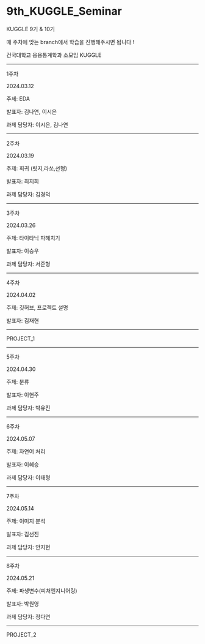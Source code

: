 # 9th_KUGGLE_Seminar
KUGGLE 9기 &amp; 10기

매 주차에 맞는 branch에서 학습을 진행해주시면 됩니다 !


건국대학교 응용통계학과 소모임 KUGGLE

***

1주차

2024.03.12

주제: EDA 

발표자: 김나연, 이시은

과제 담당자: 이시은, 김나연

***

2주차

2024.03.19 

주제: 회귀 (릿지,라쏘,선형)

발표자: 최지희

과제 담당자: 김경덕

***

3주차

2024.03.26 

주제: 타이타닉 파헤치기

발표자: 이승우

과제 담당자: 서준형

***

4주차

2024.04.02 

주제: 깃허브, 프로젝트 설명 

발표자: 김재현

***

PROJECT_1

***

5주차

2024.04.30 

주제: 분류 

발표자: 이현주

과제 담당자: 박유진

***

6주차

2024.05.07 

주제: 자연어 처리 

발표자: 이혜승

과제 담당자: 이태형

***

7주차

2024.05.14 

주제: 이미지 분석 

발표자: 김선진

과제 담당자: 안지현 

***

8주차

2024.05.21 

주제: 파생변수(피처엔지니어링)

발표자: 박원영

과제 담당자: 정다연

***

PROJECT_2

